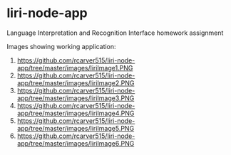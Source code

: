 # liri-node-app
Language Interpretation and Recognition Interface homework assignment

Images showing working application:
1. https://github.com/rcarver515/liri-node-app/tree/master/images/liriImage1.PNG
2. https://github.com/rcarver515/liri-node-app/tree/master/images/liriImage2.PNG
3. https://github.com/rcarver515/liri-node-app/tree/master/images/liriImage3.PNG
4. https://github.com/rcarver515/liri-node-app/tree/master/images/liriImage4.PNG
5. https://github.com/rcarver515/liri-node-app/tree/master/images/liriImage5.PNG
6. https://github.com/rcarver515/liri-node-app/tree/master/images/liriImage6.PNG
